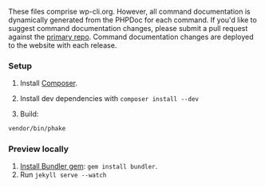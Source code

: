 These files comprise wp-cli.org. However, all command documentation is dynamically generated from the PHPDoc for each command. If you'd like to suggest command documentation changes, please submit a pull request against the [primary repo](https://github.com/wp-cli/wp-cli). Command documentation changes are deployed to the website with each release.

### Setup

1. Install [Composer](http://getcomposer.org/).

2. Install dev dependencies with `composer install --dev`

3. Build:

```bash
vendor/bin/phake
```

### Preview locally

1. [Install Bundler gem](http://jekyllrb.com/docs/installation/): `gem install bundler`.
2. Run `jekyll serve --watch`
